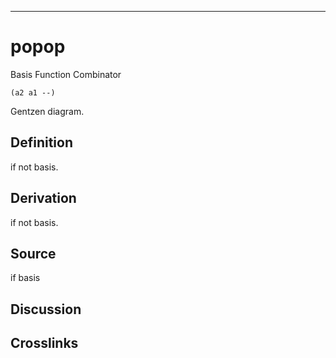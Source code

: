 ------------------------------------------------------------------------

# popop

Basis Function Combinator

    (a2 a1 --)

Gentzen diagram.

## Definition

if not basis.

## Derivation

if not basis.

## Source

if basis

## Discussion

## Crosslinks
